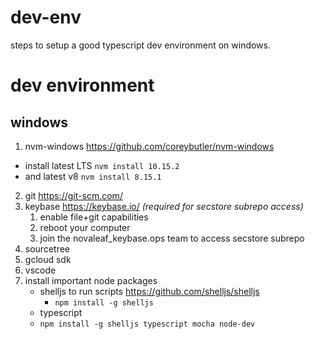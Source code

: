 # dev-env
steps to setup a good typescript dev environment on windows.

# dev environment 

## windows

1. nvm-windows https://github.com/coreybutler/nvm-windows
  - install latest LTS ```nvm install 10.15.2```
  - and latest v8 ```nvm install 8.15.1```
2. git https://git-scm.com/   
3. keybase https://keybase.io/ *(required for secstore subrepo access)*
   1. enable file+git capabilities
   2. reboot your computer
   3. join the novaleaf_keybase.ops team to access secstore subrepo
4. sourcetree
5. gcloud sdk
6. vscode
7. install important node packages
	- shelljs to run scripts https://github.com/shelljs/shelljs
		- ```npm install -g shelljs```  
	- typescript
  	- ```npm install -g shelljs typescript mocha node-dev```


